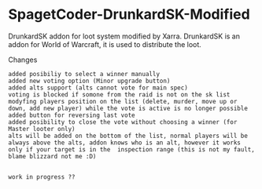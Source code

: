 # SpagetCoder-DrunkardSK-Modified

DrunkardSK addon for loot system modified by Xarra. DrunkardSK is an addon for World of Warcraft, it is used to distribute the loot.

Changes

    added posibiliy to select a winner manually
    added new voting option (Minor upgrade button)
    added alts support (alts cannot vote for main spec)
    voting is blocked if somone from the raid is not on the sk list
    modyfing players position on the list (delete, murder, move up or down, add new player) while the vote is active is no longer possible
    added button for reversing last vote
    added posibility to close the vote without choosing a winner (for Master looter only)
    alts will be added on the bottom of the list, normal players will be always above the alts, addon knows who is an alt, however it works only if your target is in the  inspection range (this is not my fault, blame blizzard not me :D)
    
    
    work in progress ??
